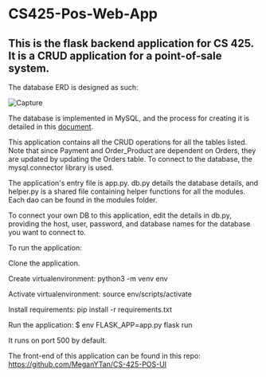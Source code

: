 # CS425-Pos-Web-App
## This is the flask backend application for CS 425. It is a CRUD application for a point-of-sale system. 

The database ERD is designed as such: 

![Capture](https://github.com/MeganYTan/CS425-Pos-Web-App/assets/22186227/3b494977-c203-4d98-a7e8-05f0d55af10a)

The database is implemented in MySQL, and the process for creating it is detailed in this [document](https://docs.google.com/document/d/1tLjxkQ88COiYGmfYtHXzkRQGGcegsuj0LORLRAHLDZ0/edit). 

This application contains all the CRUD operations for all the tables listed. Note that since Payment and Order_Product are dependent on Orders, they are updated by updating the Orders table. To connect to the database, the mysql.connector library is used. 

The application's entry file is app.py. db.py details the database details, and helper.py is a shared file containing helper functions for all the modules. Each dao can be found in the modules folder.

To connect your own DB to this application, edit the details in db.py, providing the host, user, password, and database names for the database you want to connect to. 



To run the application: 

Clone the application.

Create virtualenvironment: python3 -m venv env

Activate virtualenvironment: source env/scripts/activate

Install requirements: pip install -r requirements.txt

Run the application: $ env FLASK_APP=app.py  flask run

It runs on port 500 by default.

The front-end of this application can be found in this repo: https://github.com/MeganYTan/CS-425-POS-UI

